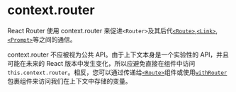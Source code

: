 # context.router

React Router 使用 context.router 来促进`<Router>`及其后代[`<Route>`](Route.md),[`<Link>`](../../../react-router-dom/docs/api/Link.md),[`<Prompt>`](Prompt.md)等之间的通信。

context.router 不应被视为公共 API。由于上下文本身是一个实验性的 API，并且可能在未来的 React 版本中发生变化，所以应避免直接在组件中访问`this.context.router`。相反，您可以通过传递给[`<Route>`](Route.md)组件或使用[`withRouter`](withRouter.md)包裹组件来访问我们在上下文中存储的变量。
